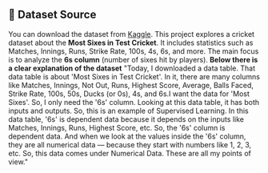 ## 📂 Dataset Source
You can download the dataset from [Kaggle](https://www.kaggle.com/datasets/ambujnayanmishra/most-sixes-in-test-cricketby-player).
This project explores a cricket dataset about the **Most Sixes in Test Cricket**. It includes statistics such as Matches, Innings, Runs, Strike Rate, 100s, 4s, 6s, and more. The main focus is to analyze the **6s column** (number of sixes hit by players).
**Below there is a clear explanation of the dataset**
"Today, I downloaded a data table. That data table is about 'Most Sixes in Test Cricket'. In it, there are many columns like Matches, Innings, Not Out, Runs, Highest Score, Average, Balls Faced, Strike Rate, 100s, 50s, Ducks (or 0s), 4s, and 6s.I want the data for 'Most Sixes'. So, I only need the '6s' column. Looking at this data table, it has both inputs and outputs. So, this is an example of Supervised Learning. In this data table, '6s' is dependent data because it depends on the inputs like Matches, Innings, Runs, Highest Score, etc. So, the '6s' column is dependent data. And when we look at the values inside the '6s' column, they are all numerical data — because they start with numbers like 1, 2, 3, etc. So, this data comes under Numerical Data. These are all my points of view."
